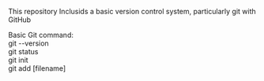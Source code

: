 This repository Inclusids a basic version control system, particularly git with GitHub

Basic Git command: <br>
git --version <br>
git status <br>
git init <br>
git add [filename]<br>
